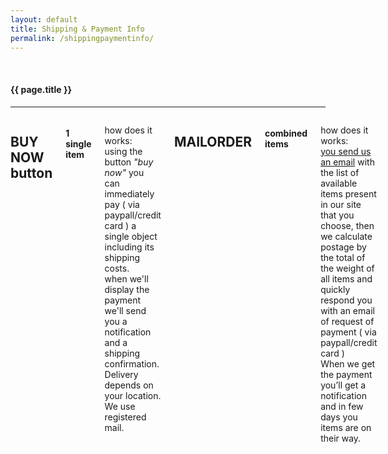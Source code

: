 ```yaml
---
layout: default
title: Shipping & Payment Info
permalink: /shippingpaymentinfo/
---
```

<div class="fullWidth">
	<br>
  	<h4 class="text-center">{{ page.title }}</h4>
  	<hr>
	<div class="small-12 columns">
		<div class="small-12 columns">
			<div class="large-6 small-12 columns">
				<h2>BUY NOW button</h2>
				<h4>1 single item</h4>
				<p>how does it works: <br>
				using the button <i>"buy now"</i> you can immediately pay ( via paypall/credit card ) a single object including its shipping costs.<br>
				when we'll display the payment we'll send you a notification and a shipping confirmation. Delivery depends on your location. <br>
				We use registered mail.<br>		
				</p>		 
			</div>
			<div class="large-6 small-12 columns">
				<h2>MAILORDER</h2>
				<h4>combined items</h4>
				<p>how does it works: <br>
				<a href="mailto:{{ site.email }}">you send us an email</a> with the list of available items present in our site that you choose, then we calculate postage by the total of the weight of all items and quickly respond you with an email of request of payment ( via paypall/credit card )<br>
				When we get the payment you’ll get a notification and in few days you items are on their way.</p>
			</div>
		</div>
	</div>
</div>